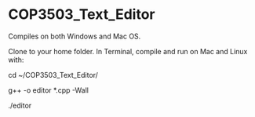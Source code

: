 # COP3503_Text_Editor

Compiles on both Windows and Mac OS.

Clone to your home folder. In Terminal, compile and run on Mac and Linux with:

cd ~/COP3503_Text_Editor/

g++ -o editor *.cpp -Wall

./editor
